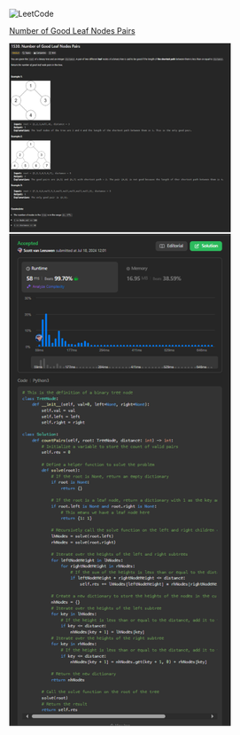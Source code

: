 ![LeetCode](https://img.shields.io/badge/LeetCode-Number%20of%20Good%20Leaf%20Nodes%20Pairs-orange)

[Number of Good Leaf Nodes Pairs][1]

[1]: https://leetcode.com/problems/number-of-good-leaf-nodes-pairs/?envType=daily-question&envId=2024-07-18

<img src="https://github.com/svanlee/leetcode-daily-number-of-good-leaf-nodes-pairs/blob/main/number-of-good-leaf-nodes-pairs.PNG" alt="Personal Branding - LeetCode#41" width="400"/>

<img src="https://github.com/svanlee/leetcode-daily-number-of-good-leaf-nodes-pairs/blob/main/Personal%20Branding%20-%20LeetCode%2347.PNG" alt="Personal Branding - LeetCode#41" width="400"/>
